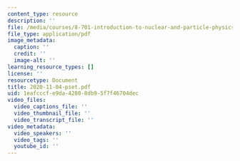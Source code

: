 ```yaml
---
content_type: resource
description: ''
file: /media/courses/8-701-introduction-to-nuclear-and-particle-physics-fall-2020/2020-11-04-pset.pdf
file_type: application/pdf
image_metadata:
  caption: ''
  credit: ''
  image-alt: ''
learning_resource_types: []
license: ''
resourcetype: Document
title: 2020-11-04-pset.pdf
uid: 1eafcccf-e9da-4280-8db9-5f7f46704dec
video_files:
  video_captions_file: ''
  video_thumbnail_file: ''
  video_transcript_file: ''
video_metadata:
  video_speakers: ''
  video_tags: ''
  youtube_id: ''
---
```

